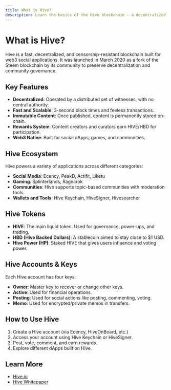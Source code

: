 ```yaml
---
title: What is Hive?
description: Learn the basics of the Hive blockchain — a decentralized social platform powering dApps like Ecency.
---
```


# What is Hive?

Hive is a fast, decentralized, and censorship-resistant blockchain built for web3 social applications. It was launched in March 2020 as a fork of the Steem blockchain by its community to preserve decentralization and community governance.

## Key Features

- **Decentralized**: Operated by a distributed set of witnesses, with no central authority.
- **Fast and Scalable**: 3-second block times and feeless transactions.
- **Immutable Content**: Once published, content is permanently stored on-chain.
- **Rewards System**: Content creators and curators earn HIVE/HBD for participation.
- **Web3 Native**: Built for social dApps, games, and communities.

## Hive Ecosystem

Hive powers a variety of applications across different categories:

- **Social Media**: Ecency, PeakD, Actifit, Liketu
- **Gaming**: Splinterlands, Ragnarok
- **Communities**: Hive supports topic-based communities with moderation tools.
- **Wallets and Tools**: Hive Keychain, HiveSigner, Hivesearcher

## Hive Tokens

- **HIVE**: The main liquid token. Used for governance, power-ups, and trading.
- **HBD (Hive Backed Dollars)**: A stablecoin aimed to stay close to $1 USD.
- **Hive Power (HP)**: Staked HIVE that gives users influence and voting power.

## Hive Accounts & Keys

Each Hive account has four keys:
- **Owner**: Master key to recover or change other keys.
- **Active**: Used for financial operations.
- **Posting**: Used for social actions like posting, commenting, voting.
- **Memo**: Used for encrypted/private memos in transfers.

## How to Use Hive

1. Create a Hive account (via Ecency, HiveOnBoard, etc.)
2. Access your account using Hive Keychain or HiveSigner.
3. Post, vote, comment, and earn rewards.
4. Explore different dApps built on Hive.

## Learn More

- [Hive.io](https://hive.io)
- [Hive Whitepaper](https://hive.io/whitepaper.pdf)

